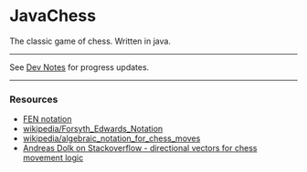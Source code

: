 # JavaChess
 The classic game of chess. Written in java.
- - -
See [Dev Notes](https://github.com/karldamus/JavaChess/blob/main/DEV_NOTES.md) for progress updates.
- - -
### Resources
- [FEN notation](http://kirill-kryukov.com/chess/doc/fen.html)
- [wikipedia/Forsyth_Edwards_Notation](https://en.wikipedia.org/wiki/Forsyth%E2%80%93Edwards_Notation)
- [wikipedia/algebraic_notation_for_chess_moves](https://en.wikipedia.org/wiki/Algebraic_notation_(chess)#Notation_for_moves)
- [Andreas Dolk on Stackoverflow - directional vectors for chess movement logic](https://stackoverflow.com/a/4305445/13280626)
